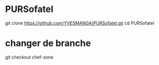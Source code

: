﻿# PURSofatel
 
git clone https://github.com/YVESMANGA/PURSofatel.git
cd PURSofatel
# changer de branche
git checkout chef-zone
